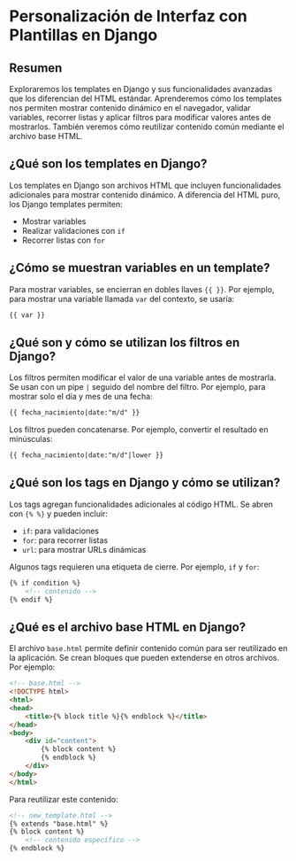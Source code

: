 # Personalización de Interfaz con Plantillas en Django

## Resumen

Exploraremos los templates en Django y sus funcionalidades avanzadas que los diferencian del HTML estándar. Aprenderemos cómo los templates nos permiten mostrar contenido dinámico en el navegador, validar variables, recorrer listas y aplicar filtros para modificar valores antes de mostrarlos. También veremos cómo reutilizar contenido común mediante el archivo base HTML.

## ¿Qué son los templates en Django?

Los templates en Django son archivos HTML que incluyen funcionalidades adicionales para mostrar contenido dinámico. A diferencia del HTML puro, los Django templates permiten:

* Mostrar variables
* Realizar validaciones con `if`
* Recorrer listas con `for`

## ¿Cómo se muestran variables en un template?

Para mostrar variables, se encierran en dobles llaves `{{ }}`. Por ejemplo, para mostrar una variable llamada `var` del contexto, se usaría:

```HTML
{{ var }}
```

## ¿Qué son y cómo se utilizan los filtros en Django?

Los filtros permiten modificar el valor de una variable antes de mostrarla. Se usan con un pipe `|` seguido del nombre del filtro. Por ejemplo, para mostrar solo el día y mes de una fecha:

```HTML
{{ fecha_nacimiento|date:"m/d" }}
```

Los filtros pueden concatenarse. Por ejemplo, convertir el resultado en minúsculas:

```HTML
{{ fecha_nacimiento|date:"m/d"|lower }}
```

## ¿Qué son los tags en Django y cómo se utilizan?

Los tags agregan funcionalidades adicionales al código HTML. Se abren con `{% %}` y pueden incluir:

* `if`: para validaciones
* `for`: para recorrer listas
* `url`: para mostrar URLs dinámicas

Algunos tags requieren una etiqueta de cierre. Por ejemplo, `if` y `for`:

```HTML
{% if condition %}
    <!-- contenido -->
{% endif %}
```

## ¿Qué es el archivo base HTML en Django?

El archivo `base.html` permite definir contenido común para ser reutilizado en la aplicación. Se crean bloques que pueden extenderse en otros archivos. Por ejemplo:

```HTML
<!-- base.html -->
<!DOCTYPE html>
<html>
<head>
    <title>{% block title %}{% endblock %}</title>
</head>
<body>
    <div id="content">
        {% block content %}
        {% endblock %}
    </div>
</body>
</html>
```

Para reutilizar este contenido:

```HTML
<!-- new_template.html -->
{% extends "base.html" %}
{% block content %}
    <!-- contenido específico -->
{% endblock %}
```